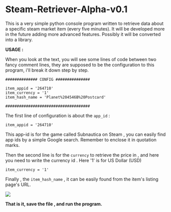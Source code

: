 # Steam-Retriever-Alpha-v0.1
This is a very simple python console program written to retrieve data about a specific steam market item (every five minutes). It will be developed more in the future adding more advanced features. Possibly it will be converted into a library.

**USAGE :**

When you look at the text, you will see some lines of code between two fancy comment lines, they are supposed to be the configuration to this program, i'll break it down step by step.


    ############## CONFIG ###############
    
    item_appid = '264710'							
    item_currency = '1'
    item_hash_name = 'Planet%204546B%20Postcard'
    
    #####################################

The first line of configuration is about the `app_id` :

    item_appid = '264710'
This app-id is for the game called Subnautica on Steam , you can easily find app ids by a simple Google search. Remember to enclose it in quotation marks.

Then the second line is for the `currency` to retrieve the price in , and here you need to write the currency id . Here '1' is for US Dollar (USD) 

    item_currency = '1'


Finally , the `item_hash_name` , it can be easily found from the item's listing page's URL.

![](https://i.imgur.com/vbhZS9l.png)

**That is it, save the file , and run the program.**
